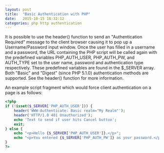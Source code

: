 ```yaml
---
layout: post
title:  "Basic Authentication with PHP"
date:   2015-10-15 18:32:12
categories: php http authentication
---
```


It is possible to use the header() function to send an "Authentication Required" message to the client browser causing it to pop up a Username/Password input window. Once the user has filled in a username and a password, the URL containing the PHP script will be called again with the predefined variables PHP_AUTH_USER, PHP_AUTH_PW, and AUTH_TYPE set to the user name, password and authentication type respectively. These predefined variables are found in the $_SERVER array. Both "Basic" and "Digest" (since PHP 5.1.0) authentication methods are supported. See the header() function for more information.

An example script fragment which would force client authentication on a page is as follows:

``` php
<?php
if (!isset($_SERVER['PHP_AUTH_USER'])) {
    header('WWW-Authenticate: Basic realm="My Realm"');
    header('HTTP/1.0 401 Unauthorized');
    echo 'Text to send if user hits Cancel button';
    exit;
} else {
    echo "<p>Hello {$_SERVER['PHP_AUTH_USER']}.</p>";
    echo "<p>You entered {$_SERVER['PHP_AUTH_PW']} as your password.</p>";
}
?>
```




